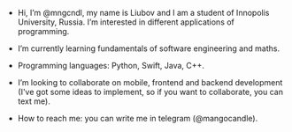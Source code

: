 - Hi, I’m @mngcndl, my name is Liubov and I am a student of Innopolis University, Russia. I’m interested in different applications of programming. 
- I’m currently learning fundamentals of software engineering and maths.

- Programming languages: Python, Swift, Java, C++.
- I’m looking to collaborate on mobile, frontend and backend development (I've got some ideas to implement, so if you want to collaborate, you can text me). 

- How to reach me: you can write me in telegram (@mangocandle).

